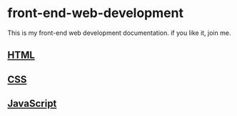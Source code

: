 # front-end-web-development
This is my front-end web development documentation. if you like it, join me.

<h2><a href="https://github.com/mihirchakma/front-end-developer/tree/html">HTML</a></h2>
<h2><a href="">CSS</a></h2>
<h2><a href="">JavaScript</a></h2> 

